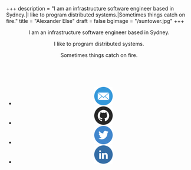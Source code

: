 +++
description = "I am an infrastructure software engineer based in Sydney.|I like to program distributed systems.|Sometimes things catch on fire."
title = "Alexander Else"
draft = false
bgimage = "/suntower.jpg"
+++
<center>
<p>I am an infrastructure software engineer based in Sydney.
<p>I like to program distributed systems.
<p>Sometimes things catch on fire.
</center>
<div id="email" style="line-height: 36px; font-size: 24px; margin: 30px; margin-top: 50px; padding: 20px; border: 1px dashed #555; display: none;">
    <center><p>Hi! You can email me at <a href="mailto:aelse@else.id.au">aelse@else.id.au</a></p></center>
</div>
<div style="padding-top: 50px;">
    <center><ul class="list-inline">
    <li><a href="#" onClick="$('#email').css({'display':''}); return 0;"><img src="/img/email.png" width="50px" alt="Email"></a>
    <li><a href="https://github.com/aelse"><img src="/img/github.png" width="50px" alt="GitHub"></a>
    <li><a href="https://twitter.com/indisruptible"><img src="/img/twitte-r.png" width="50px" alt="Twitte-r"></a>
    <li><a href="https://www.linkedin.com/in/alexander-else/"><img src="/img/linked-in.png" width="50px" alt="Linked-In"></a>
    </ul></center>
</div>